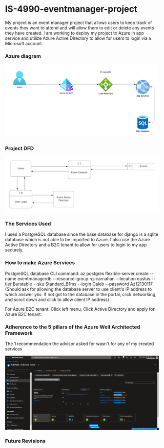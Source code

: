 # IS-4990-eventmanager-project
My project is an event manager project that allows users to keep track of events they want to attend and will allow them to edit or delete any events they have created. I am working to deploy my project to Azure in app service and utilize Azure Active Directory to allow for users to login via a Microsoft account.

### Azure diagram
![image describing Azure services intended for use](./images/LucidchartAzDiagram.png)

### Project DFD

![image of project DFD](./images/DFD.png)

### The Services Used
I used a PostgreSQL database since the base database for django is a sqlite database which is not able to be imported to Azure. I also use the Azure Active Directory and a B2C tenant to allow for users to login to my app securely.

### How to make Azure Services
PostgreSQL database CLI command: az postgres flexible-server create --name eventmanagerdb --resource-group rg-carnahan --location eastus --tier Burstable --sku Standard_B1ms --login Caleb --password Az12130117 (Should ask for allowing the database server to use client's IP address to which answer yes. If not got to the database in the portal, click networking, and scroll down and click to allow client IP address)

For Azure B2C tenant: Click left menu, Click Active Directory and apply for Azure B2C tenant:

### Adherence to the 5 pillars of the Azure Well Architected Framework
The 1 recommendation the advisor asked for wasn't for any of my created services

![image of Advisor recommendations](./images/AzureAdvisor.png)

### Future Revisions
